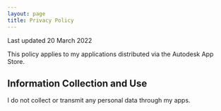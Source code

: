 ```yaml
---
layout: page
title: Privacy Policy
---
```

Last updated 20 March 2022

This policy applies to my applications distributed via the Autodesk App Store. 

## Information Collection and Use
I do not collect or transmit any personal data through my apps.
